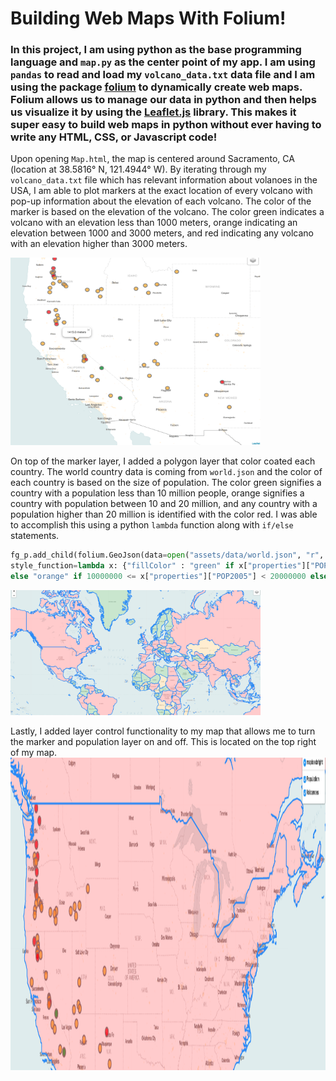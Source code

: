# Building Web Maps With Folium!

### In this project, I am using python as the base programming language and `map.py` as the center point of my app. I am using `pandas` to read and load my `volcano_data.txt` data file and I am using the package [folium](https://python-visualization.github.io/folium/docs-v0.6.0/) to dynamically create web maps. Folium allows us to manage our data in python and then helps us visualize it by using the [Leaflet.js](https://leafletjs.com/) library. This makes it super easy to build web maps in python without ever having to write any HTML, CSS, or Javascript code!

Upon opening `Map.html`, the map is centered around Sacramento, CA (location at 38.5816° N, 121.4944° W). By iterating through my `volcano_data.txt` file which has relevant information about volanoes in the USA, I am able to plot markers at the exact location of every volcano with pop-up information about the elevation of each volcano. The color of the marker is based on the elevation of the volcano. The color green indicates a volcano with an elevation less than 1000 meters, orange indicating an elevation between 1000 and 3000 meters, and red indicating any volcano with an elevation higher than 3000 meters.

<img src="https://github.com/marioaburto10/python-folium-webmap/blob/master/assets/images/volcanoMarkers.png?" width="400px" height="300px" />

On top of the marker layer, I added a polygon layer that color coated each country. The world country data is coming from `world.json` and the color of each country is based on the size of population. The color green signifies a country with a population less than 10 million people, orange signifies a country with population between 10 and 20 million, and any country with a population higher than 20 million is identified with the color red. I was able to accomplish this using a python `lambda` function along with `if/else` statements. 
```python
fg_p.add_child(folium.GeoJson(data=open("assets/data/world.json", "r", encoding="utf-8-sig").read(),
style_function=lambda x: {"fillColor" : "green" if x["properties"]["POP2005"] < 10000000 
else "orange" if 10000000 <= x["properties"]["POP2005"] < 20000000 else "red" }))
```
<img src="https://github.com/marioaburto10/python-folium-webmap/blob/master/assets/images/populationLayer.png" width="400px" height="200px" />

Lastly, I added layer control functionality to my map that allows me to turn the marker and population layer on and off. This is located on the top right of my map.
<img src="https://github.com/marioaburto10/python-folium-webmap/blob/master/assets/images/layerControl.png" width="700px" height="500px" />

